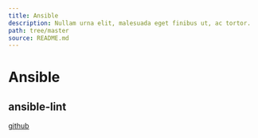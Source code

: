 ```yaml
---
title: Ansible
description: Nullam urna elit, malesuada eget finibus ut, ac tortor.
path: tree/master
source: README.md
---
```


# Ansible

## ansible-lint

[github](https://github.com/ansible/ansible-lint)